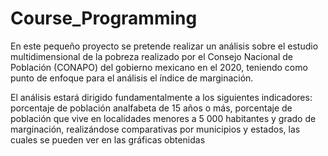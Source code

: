 # Course_Programming

En este pequeño proyecto se pretende realizar un análisis sobre el estudio multidimensional de la pobreza realizado por el Consejo Nacional de Población (CONAPO) del gobierno mexicano en el 2020, teniendo como punto de enfoque para el análisis el índice de marginación.

El análisis estará dirigido fundamentalmente a los siguientes indicadores: porcentaje de población analfabeta de 15 años o más, porcentaje de población que vive en localidades menores a 5 000 habitantes y grado de marginación, realizándose comparativas por municipios y estados, las cuales se pueden ver en las gráficas obtenidas
